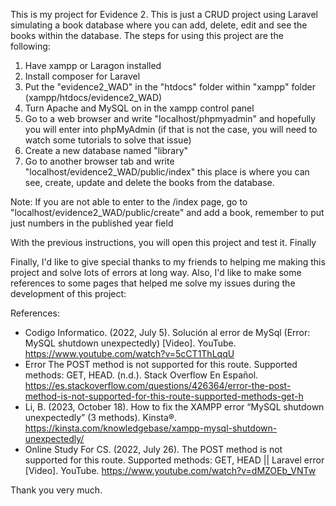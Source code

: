 This is my project for Evidence 2. This is just a CRUD project using Laravel simulating a book database where you can add, delete, edit and see the books within the database. The steps for using this project are the following:
1. Have xampp or Laragon installed
2. Install composer for Laravel
3. Put the "evidence2_WAD" in the "htdocs" folder within "xampp" folder (xampp/htdocs/evidence2_WAD)
4. Turn Apache and MySQL on in the xampp control panel
5. Go to a web browser and write "localhost/phpmyadmin" and hopefully you will enter into phpMyAdmin (if that is not the case, you will need to watch some tutorials to solve that issue)
6. Create a new database named "library"
7. Go to another browser tab and write "localhost/evidence2_WAD/public/index" this place is where you can see, create, update and delete the books from the database.

Note: If you are not able to enter to the /index page, go to "localhost/evidence2_WAD/public/create" and add a book, remember to put just numbers in the published year field

With the previous instructions, you will open this project and test it. Finally

Finally, I'd like to give special thanks to my friends to helping me making this project and solve lots of errors at long way. Also, I'd like to make some references to some pages that helped me solve my issues during the development of this project:

References:
- Codigo Informatico. (2022, July 5). Solución al error de MySql (Error: MySQL shutdown unexpectedly) [Video]. YouTube. https://www.youtube.com/watch?v=5cCT1ThLqqU
- Error The POST method is not supported for this route. Supported methods: GET, HEAD. (n.d.). Stack Overflow En Español. https://es.stackoverflow.com/questions/426364/error-the-post-method-is-not-supported-for-this-route-supported-methods-get-h
- Li, B. (2023, October 18). How to fix the XAMPP error “MySQL shutdown unexpectedly” (3 methods). Kinsta®. https://kinsta.com/knowledgebase/xampp-mysql-shutdown-unexpectedly/
- Online Study For CS. (2022, July 26). The POST method is not supported for this route. Supported methods: GET, HEAD || Laravel error [Video]. YouTube. https://www.youtube.com/watch?v=dMZOEb_VNTw

Thank you very much.
